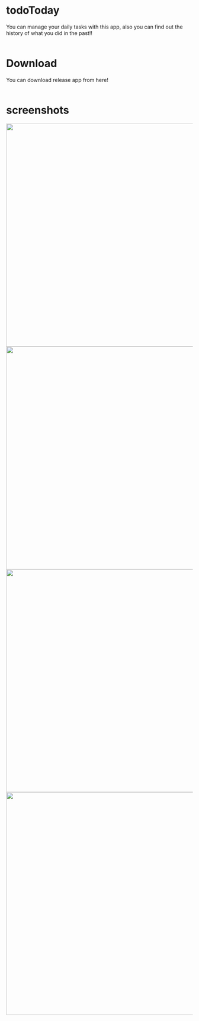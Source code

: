 # todoToday
You can manage your daily tasks with this app, also you can find out the history of what you did in the past!!
</br>
</br>
 <h1>Download</h1>
 You can download release app from <a herf="https://github.com/alirezajavadi/todo.today/tree/master/app/release" target="_blank">here</a>!
</br>
</br>
<h1>screenshots</h1>
<img src="https://user-images.githubusercontent.com/61364128/80863504-2c072100-8c92-11ea-89e5-ceb5f3d56c8b.png" height="600"/>
<img src="https://user-images.githubusercontent.com/61364128/80863506-2f9aa800-8c92-11ea-8b89-4dbe1f0dfd32.png" height="600"/>
  </br>
  <img src="https://user-images.githubusercontent.com/61364128/80863509-30cbd500-8c92-11ea-9417-e56efa26c070.png" height="600"/>
  <img src="https://user-images.githubusercontent.com/61364128/80863510-31646b80-8c92-11ea-8530-b66a825ccd33.png" height="600"/>

